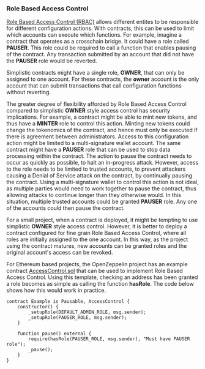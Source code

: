 ### Role Based Access Control
[Role Based Access Control (RBAC)](https://en.wikipedia.org/wiki/Role-based_access_control) 
allows different entites to be responsible for different configuration actions. With 
contracts, this can be used to limit which accounts can execute which functions. For 
example, imagine a contract that operates as a crosschain bridge. It could have a role 
called **PAUSER**. This role could be required to call a function that enables 
pausing of the contract. Any transaction submitted by an account that did not 
have the **PAUSER** role would be reverted.

Simplistic contracts might have a single role, **OWNER**, that can only be assigned
to one account. For these contracts, the **owner** account is the only account 
that can submit transactions that call configuration functions without reverting.

The greater degree of flexibility afforded by Role Based Access Control compared 
to simplistic **OWNER** style access control has security implications. For example, 
a contract might be able to mint new tokens, and thus have a **MINTER** role to control
this action. Minting new tokens could change the tokenomics of the contract, and hence 
must only be executed if there is agreement between administrators. Access to this 
configuration action might be limited to a multi-signature wallet account. The same 
contract might have a **PAUSER** role that can be used to stop data processing within 
the contract. The action to pause the contract needs to occur as quickly as possible,
to halt an in-progress attack. However, access to the role needs to be limited to trusted
accounts, to prevent attackers causing a Denial of Service attack on the contract, by
continually pausing the contract. Using a multi-signature wallet to control this action
is not ideal, as multiple parties would need to work together to pause the contract, thus 
allowing attacks to continue longer than they otherwise would. In this situation, 
multiple trusted accounts could be granted **PAUSER** role. Any one of the accounts 
could then pause the contract.

For a small project, when a contract is deployed, it might be tempting to use 
simplistic **OWNER** style access control. 
However, it is better to deploy a contract configured for fine grain
Role Based Access Control, where all roles are initially assigned to the one account.
In this way, as the project using the contract matures, new accounts can be granted
roles and the original account's access can be revoked.

For Ethereum based projects, the OpenZeppelin project has an example
contract [AccessControl.sol](https://github.com/OpenZeppelin/openzeppelin-contracts/blob/master/contracts/access/AccessControl.sol)
that can be used to implement Role Based Access Control. Using this template,
checking an address has been granted a role becomes as simple as calling 
the function **hasRole**.
The code below shows how this would work in practice.

```solidity
contract Example is Pausable, AccessControl {
    constructor() {
        _setupRole(DEFAULT_ADMIN_ROLE, msg.sender);
        _setupRole(PAUSER_ROLE, msg.sender);
    }

    function pause() external {
        require(hasRole(PAUSER_ROLE, msg.sender), "Must have PAUSER role");
        _pause();
    }
}
```